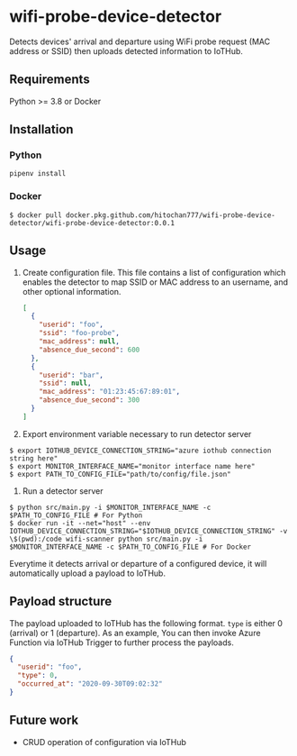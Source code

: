 # wifi-probe-device-detector

Detects devices' arrival and departure using WiFi probe request (MAC address or SSID) then uploads detected information to IoTHub.

## Requirements

Python >= 3.8 or Docker

## Installation

### Python

```
pipenv install
```

### Docker

```
$ docker pull docker.pkg.github.com/hitochan777/wifi-probe-device-detector/wifi-probe-device-detector:0.0.1
```

## Usage

1. Create configuration file. This file contains a list of configuration which enables the detector to map SSID or MAC address to an username, and other optional information.

   ```json
   [
     {
       "userid": "foo",
       "ssid": "foo-probe",
       "mac_address": null,
       "absence_due_second": 600
     },
     {
       "userid": "bar",
       "ssid": null,
       "mac_address": "01:23:45:67:89:01",
       "absence_due_second": 300
     }
   ]
   ```

1. Export environment variable necessary to run detector server

```
$ export IOTHUB_DEVICE_CONNECTION_STRING="azure iothub connection string here"
$ export MONITOR_INTERFACE_NAME="monitor interface name here"
$ export PATH_TO_CONFIG_FILE="path/to/config/file.json"
```

1. Run a detector server

```
$ python src/main.py -i $MONITOR_INTERFACE_NAME -c $PATH_TO_CONFIG_FILE # For Python
$ docker run -it --net="host" --env IOTHUB_DEVICE_CONNECTION_STRING="$IOTHUB_DEVICE_CONNECTION_STRING" -v \$(pwd):/code wifi-scanner python src/main.py -i $MONITOR_INTERFACE_NAME -c $PATH_TO_CONFIG_FILE # For Docker
```

Everytime it detects arrival or departure of a configured device, it will automatically upload a payload to IoTHub.

## Payload structure

The payload uploaded to IoTHub has the following format.
`type` is either 0 (arrival) or 1 (departure).
As an example, You can then invoke Azure Function via IoTHub Trigger to further process the payloads.

```json
{
  "userid": "foo",
  "type": 0,
  "occurred_at": "2020-09-30T09:02:32"
}
```

## Future work

- CRUD operation of configuration via IoTHub
